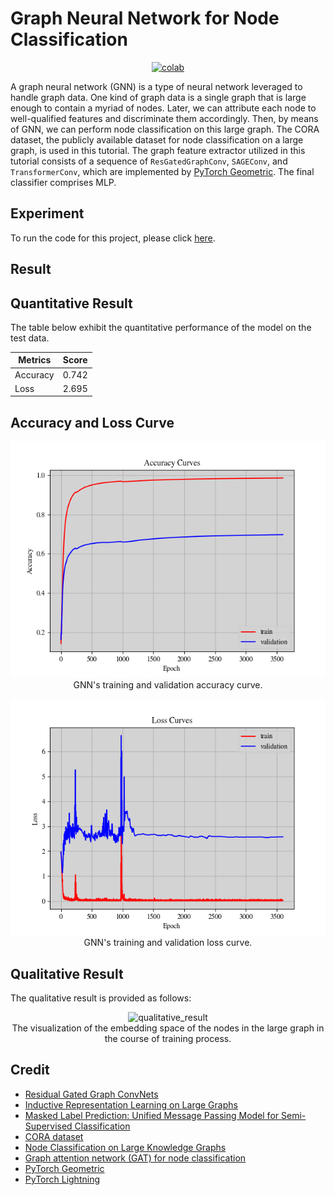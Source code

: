 # Graph Neural Network for Node Classification


 <div align="center">
    <a href="https://colab.research.google.com/github/reshalfahsi/node-classification/blob/master/Node_Classification.ipynb"><img src="https://colab.research.google.com/assets/colab-badge.svg" alt="colab"></a>
    <br />
 </div>


A graph neural network (GNN) is a type of neural network leveraged to handle graph data. One kind of graph data is a single graph that is large enough to contain a myriad of nodes. Later, we can attribute each node to well-qualified features and discriminate them accordingly. Then, by means of GNN, we can perform node classification on this large graph. The CORA dataset, the publicly available dataset for node classification on a large graph, is used in this tutorial. The graph feature extractor utilized in this tutorial consists of a sequence of ``ResGatedGraphConv``, ``SAGEConv``, and ``TransformerConv``, which are implemented by [PyTorch Geometric](https://pytorch-geometric.readthedocs.io/en/latest/index.html). The final classifier comprises MLP.


## Experiment


To run the code for this project, please click [here](https://github.com/reshalfahsi/node-classification/blob/master/Node_Classification.ipynb).


## Result

## Quantitative Result

The table below exhibit the quantitative performance of the model on the test data.

Metrics | Score |
------------ | ------------- |
Accuracy | 0.742 |
Loss | 2.695 |



## Accuracy and Loss Curve

<p align="center"> <img src="https://github.com/reshalfahsi/node-classification/blob/master/assets/accuracy_curve.png" alt="accuracy_curve" > <br /> GNN's training and validation accuracy curve. </p>

<p align="center"> <img src="https://github.com/reshalfahsi/node-classification/blob/master/assets/loss_curve.png" alt="loss_curve" > <br /> GNN's training and validation loss curve. </p>


## Qualitative Result

The qualitative result is provided as follows:

<p align="center"> <img src="https://github.com/reshalfahsi/node-classification/blob/master/assets/qualitative_result.png" alt="qualitative_result" > <br /> The visualization of the embedding space of the nodes in the large graph in the course of training process. </p>


## Credit

- [Residual Gated Graph ConvNets](https://arxiv.org/pdf/1711.07553.pdf)
- [Inductive Representation Learning on Large Graphs](https://arxiv.org/pdf/1706.02216.pdf)
- [Masked Label Prediction: Unified Message Passing Model for Semi-Supervised Classification](https://arxiv.org/pdf/2009.03509.pdf)
- [CORA dataset](https://relational.fit.cvut.cz/dataset/CORA)
- [Node Classification on Large Knowledge Graphs](https://colab.research.google.com/drive/1LJir3T6M6Omc2Vn2GV2cDW_GV2YfI53_)
- [Graph attention network (GAT) for node classification](https://keras.io/examples/graph/gat_node_classification/)
- [PyTorch Geometric](https://github.com/pyg-team/pytorch_geometric)
- [PyTorch Lightning](https://lightning.ai/docs/pytorch/latest/)
